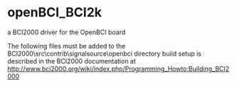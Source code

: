 # openBCI_BCI2k
a BCI2000 driver for the OpenBCI board

The following files must be added to the BCI2000\src\contrib\signalsource\openbci directory
build setup is described in the BCI2000 documentation at http://www.bci2000.org/wiki/index.php/Programming_Howto:Building_BCI2000

